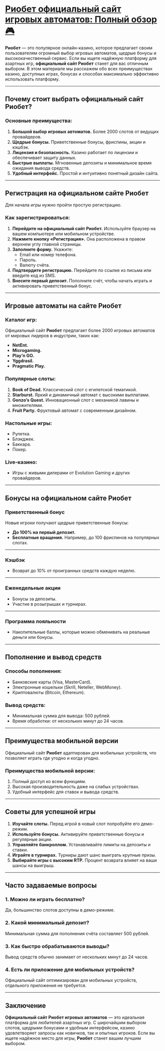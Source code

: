 # [Риобет официальный сайт игровых автоматов: Полный обзор 🎮](https://brandplay.link/TnjsxFvH)

**Риобет** — это популярное онлайн-казино, которое предлагает своим пользователям огромный выбор игровых автоматов, щедрые бонусы и высококачественный сервис. Если вы ищете надёжную платформу для азартных игр, **официальный сайт Риобет** станет для вас отличным выбором. В этом материале мы расскажем обо всех преимуществах казино, доступных играх, бонусах и способах максимально эффективно использовать платформу.

***

## Почему стоит выбрать официальный сайт Риобет?

### Основные преимущества:

1. **Большой выбор игровых автоматов.**
   Более 2000 слотов от ведущих провайдеров.
2. **Щедрые бонусы.**
   Приветственные бонусы, фриспины, акции и кэшбэк.
3. **Лицензия и безопасность.**
   Казино работает по лицензии и обеспечивает защиту данных.
4. **Быстрые выплаты.**
   Мгновенные депозиты и минимальное время ожидания вывода средств.
5. **Удобный интерфейс.**
   Простой и интуитивно понятный дизайн сайта.

***

## Регистрация на официальном сайте Риобет

Для начала игры нужно пройти простую регистрацию.

### Как зарегистрироваться:

1. **Перейдите на официальный сайт Риобет.**
   Используйте браузер на вашем компьютере или мобильном устройстве.
2. **Нажмите кнопку «Регистрация».**
   Она расположена в правом верхнем углу главной страницы.
3. **Заполните форму.**
   Укажите:
   * Email или номер телефона.
   * Пароль.
   * Валюту счёта.
4. **Подтвердите регистрацию.**
   Перейдите по ссылке из письма или введите код из SMS.
5. **Внесите первый депозит.**
   Пополните счёт, чтобы начать играть и активировать приветственный бонус.

***

## Игровые автоматы на сайте Риобет

### Каталог игр:

Официальный сайт **Риобет** предлагает более 2000 игровых автоматов от мировых лидеров в индустрии, таких как:

* **NetEnt.**
* **Microgaming.**
* **Play’n GO.**
* **Yggdrasil.**
* **Pragmatic Play.**

### Популярные слоты:

1. **Book of Dead.**
   Классический слот с египетской тематикой.
2. **Starburst.**
   Яркий и динамичный автомат с высокими выплатами.
3. **Gonzo’s Quest.**
   Инновационный слот с механикой лавины и множителями.
4. **Fruit Party.**
   Фруктовый автомат с современным дизайном.

### Настольные игры:

* Рулетка.
* Блэкджек.
* Баккара.
* Покер.

### Live-казино:

* Игры с живыми дилерами от Evolution Gaming и других провайдеров.

***

## Бонусы на официальном сайте Риобет

### Приветственный бонус

Новые игроки получают щедрые приветственные бонусы:

* **До 100% на первый депозит.**
* **Бесплатные вращения.**
  Например, до 100 фриспинов на популярных слотах.

***

### Кэшбэк

* Возврат до 10% от проигранных средств каждую неделю.

***

### Еженедельные акции

* Бонусы за депозиты.
* Участие в розыгрышах и турнирах.

***

### Программа лояльности

* Накопительные баллы, которые можно обменивать на реальные деньги или бонусы.

***

## Пополнение и вывод средств

### Способы пополнения:

* Банковские карты (Visa, MasterCard).
* Электронные кошельки (Skrill, Neteller, WebMoney).
* Криптовалюты (Bitcoin, Ethereum).

### Вывод средств:

* Минимальная сумма для вывода: 500 рублей.
* Время обработки: от нескольких минут до 24 часов.

***

## Преимущества мобильной версии

Официальный сайт **Риобет** адаптирован для мобильных устройств, что позволяет играть где угодно и когда угодно.

### Преимущества мобильной версии:

1. Полный доступ ко всем функциям.
2. Высокая производительность даже на слабых устройствах.
3. Удобный интерфейс для ставок и вывода средств.

***

## Советы для успешной игры

1. **Изучайте слоты.**
   Перед игрой в новый слот попробуйте его демо-режим.
2. **Используйте бонусы.**
   Активируйте приветственные бонусы и регулярные акции.
3. **Управляйте банкроллом.**
   Устанавливайте лимиты на депозиты и ставки.
4. **Играйте в турнирах.**
   Турниры дают шанс выиграть крупные призы.
5. **Выбирайте игры с высоким RTP.**
   Процент возврата влияет на ваши шансы на выигрыш.

***

## Часто задаваемые вопросы

### 1. Можно ли играть бесплатно?

Да, большинство слотов доступны в демо-режиме.

### 2. Какой минимальный депозит?

Минимальная сумма для пополнения счёта составляет 500 рублей.

### 3. Как быстро обрабатываются выводы?

Вывод средств обычно занимает от нескольких минут до 24 часов.

### 4. Есть ли приложение для мобильных устройств?

Официальный сайт оптимизирован для мобильных устройств, отдельного приложения не требуется.

***

## Заключение

**Официальный сайт Риобет игровых автоматов** — это идеальная платформа для любителей азартных игр. С широчайшим выбором слотов, щедрыми бонусами и удобным интерфейсом, казино удовлетворяет запросы как новичков, так и опытных игроков. Если вы ищете надёжное место для игры, **Риобет** станет вашим лучшим выбором.
